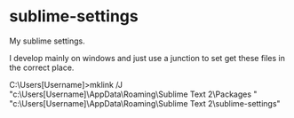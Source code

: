sublime-settings
================

My sublime settings.

I develop mainly on windows and just use a junction to set get these files in the correct place.

C:\Users\[Username]>mklink /J "c:\Users\[Username]\AppData\Roaming\Sublime Text 2\Packages
" "c:\Users\[Username]\AppData\Roaming\Sublime Text 2\sublime-settings"